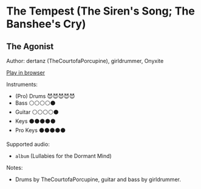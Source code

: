 # The Tempest \(The Siren's Song; The Banshee's Cry\)

## The Agonist

Author: dertanz (TheCourtofaPorcupine), girldrummer, Onyxite

[Play in browser](http://pages.cs.wisc.edu/~tolly/customs/?title=the-tempest&artist=the-agonist)

Instruments:

  * (Pro) Drums 😈😈😈😈😈
  * Bass ⚪️⚪️⚪️⚪️⚫️
  * Guitar ⚪️⚪️⚪️⚪️⚫️
  * Keys ⚫️⚫️⚫️⚫️⚫️
  * Pro Keys ⚫️⚫️⚫️⚫️⚫️

Supported audio:

  * `album` (Lullabies for the Dormant Mind)

Notes:

  * Drums by TheCourtofaPorcupine, guitar and bass by girldrummer.

